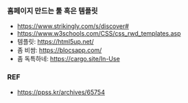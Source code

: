 ### 홈페이지 만드는 툴 혹은 템플릿 
* https://www.strikingly.com/s/discover#
* https://www.w3schools.com/CSS/css_rwd_templates.asp
* 템플릿: https://html5up.net/
* 좀 비쌈: https://blocsapp.com/
* 좀 독특하네: https://cargo.site/In-Use

### REF
* https://ppss.kr/archives/65754
